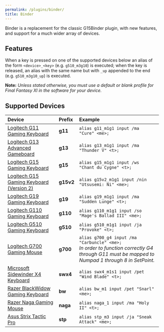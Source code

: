 ```yaml
---
permalink: /plugins/binder/
title: Binder
---
```


Binder is a replacement for the classic G15Binder plugin, with new features, and support for a much wider array of devices.

## Features

When a key is pressed on one of the supported devices below an alias of the form `<device>_<key>` (e.g. `g510_m3g10`) is executed; when the key is released, an alias with the same name but with `_up` appended to the end (e.g. `g510_m3g10_up`) is executed.

**Note:** *Unless stated otherwise, you must use a default or blank profile for Final Fantasy XI in the software for your device.*

## Supported Devices

| Device | Prefix | Example |
|:---|:---|:---|
| [Logitech G11 Gaming Keyboard](http://www.logitech.com/en-us/support/keyboards/285) | **g11** | `alias g11_m1g1 input /ma "Cure" <me>;` |
| [Logitech G13 Advanced Gameboard](http://www.logitech.com/en-us/keyboards/keyboards/g13-advanced-gameboard) | **g13** | `alias g13_m1g1 input /ma "Thunder V" <t>;` |
| [Logitech G15 Gaming Keyboard](http://www.logitech.com/en-us/411/180) | **g15** | `alias g15_m1g1 input /ws "Chant du Cygne" <t>;` |
| [Logitech G15 Gaming Keyboard (Version 2)](http://www.logitech.com/en-us/411/3498) | **g15v2** | `alias g15v2_m1g1 input /nin "Utsusemi: Ni" <me>;` |
| [Logitech G19 Gaming Keyboard](http://www.logitech.com/en-us/gaming/mice-keyboard-combos/g19-keyboard-for-gaming) | **g19** | `alias g19_m1g1 input /ma "Sudden Lunge" <t>;` |
| [Logitech G110 Gaming Keyboard](http://www.logitech.com/en-us/gaming/mice-keyboard-combos/gaming-keyboard-g110) | **g110** | `alias g110_m1g1 input /so "Mage's Ballad III" <me>;` |
| [Logitech G510 Gaming Keyboard](http://www.logitech.com/en-us/gaming/mice-keyboard-combos/gaming-keyboard-g510) | **g510** | `alias g510_m1g1 input /ja "Provoke" <t>;` |
| [Logitech G700 Gaming Mouse](http://www.logitech.com/en-us/gaming/mice-keyboard-combos/wireless-gaming-mouse-g700) | **g700** | `alias g700_g4 input /ma "Carbuncle" <me>;`<br> *In order to function correctly G4 through G11 must be mapped to Numpad 1 through 8 in SetPoint.* |
| [Microsoft Sidewinder X4 Keyboard](http://www.microsoft.com/hardware/en-us/p/sidewinder-x4-keyboard) | **swx4** | `alias swx4_m1s1 input /pet "Wind Blade" <t>;` |
| [Razer BlackWidow Gaming Keyboard](http://www.razerzone.com/gaming-keyboards-keypads/razer-blackwidow-ultimate-2013) | **bw** | `alias bw_m1 input /pet "Snarl" <me>;`  |
| [Razer Naga Gaming Mouse](http://store.razerzone.com/store/razerusa/en_US/pd/productID.169418900) | **naga** | `alias naga_1 input /ma "Holy II" <t>;` |
| [Asus Strix Tactic Pro](http://www.asus.com/Gaming/STRIX_TACTIC_PRO/) | **stp** | `alias stp_m3 input /ja "Sneak Attack" <me>;` |
